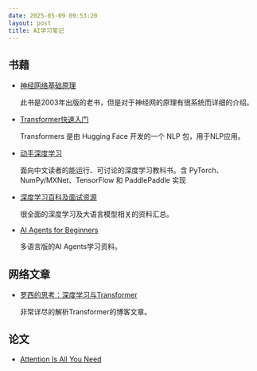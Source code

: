 ```yaml
---
date: 2025-05-09 09:53:20
layout: post
title: AI学习笔记
---
```


## 书藉

- [神经网络基础原理](https://web.kamihq.com/web/viewer.html?state=%7B%22ids%22%3A%5B%221vnZi2PIk6dmizKReDW641Fv858Fp8GkJ%22%5D%2C%22action%22%3A%22open%22%2C%22userId%22%3A%22112104022199371505206%22%7D&filename=%E7%A5%9E%E7%BB%8F%E7%BD%91%E7%BB%9C%E5%8E%9F%E7%90%86(%E5%8E%9F%E4%B9%A6%E7%AC%AC2%E7%89%88)%20(Simon%20Haykin)%20(Z-Library).pdf&kami_user_id=28157368)
  
  此书是2003年出版的老书，但是对于神经网的原理有很系统而详细的介绍。

- [Transformer快速入门](https://transformers.run/)

  Transformers 是由 Hugging Face 开发的一个 NLP 包，用于NLP应用。

- [动手深度学习](https://zh.d2l.ai/chapter_recurrent-neural-networks/sequence.html)

  面向中文读者的能运行、可讨论的深度学习教科书。含 PyTorch、NumPy/MXNet、TensorFlow 和 PaddlePaddle 实现

- [深度学习百科及面试资源](https://paddlepedia.readthedocs.io/en/latest/index.html)

  很全面的深度学习及大语言模型相关的资料汇总。

- [AI Agents for Beginners](https://github.com/microsoft/ai-agents-for-beginners/tree/main)  

  多语言版的AI Agents学习资料。

## 网络文章

- [罗西的思考：深度学习与Transformer](https://www.cnblogs.com/rossiXYZ/category/1626268.html)

  非常详尽的解析Transformer的博客文章。


## 论文

- [Attention Is All You Need ](https://web.kamihq.com/web/viewer.html?source=extension_redirect&redirect_type=url&file=file:///home/simon/Downloads/Attention%20Is%20All%20You%20Need%20%E4%B8%AD%E6%96%87%E7%BF%BB%E8%AF%91.pdf#file:///home/simon/Downloads/Attention%20Is%20All%20You%20Need%20%E4%B8%AD%E6%96%87%E7%BF%BB%E8%AF%91.pdf)
  
## 